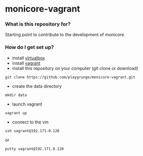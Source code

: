 monicore-vagrant
================

### What is this repository for? ###
Starting point to contribute to the development of monicore.

### How do I get set up? ###

* install [virtualbox](https://www.virtualbox.org/wiki/Downloads)
* install [vagrant](http://www.vagrantup.com/downloads.html)
* install this repository on your computer (git clone or download)
```Shell
git clone https://github.com/playgrunge/monicore-vagrant.git
```
* create the data directory
```Shell
mkdir data
```
* launch vagrant
```Shell
vagrant up
```
* connect to the vm
```Shell
ssh vagrant@192.171.0.120
```
or
```Shell
putty vagrant@192.171.0.120
```
